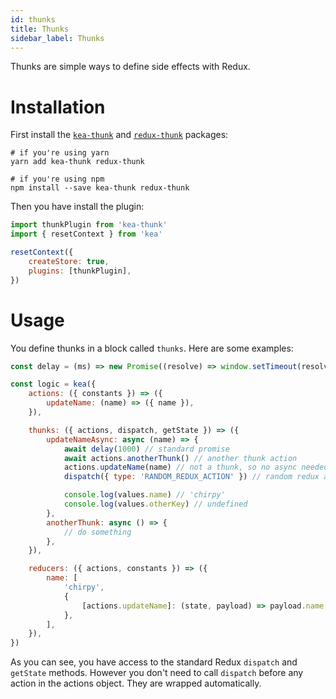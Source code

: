 ```yaml
---
id: thunks
title: Thunks
sidebar_label: Thunks
---
```


Thunks are simple ways to define side effects with Redux.

# Installation

First install the [`kea-thunk`](https://github.com/keajs/kea-thunk) and [`redux-thunk`](https://github.com/gaearon/redux-thunk) packages:

```shell
# if you're using yarn
yarn add kea-thunk redux-thunk

# if you're using npm
npm install --save kea-thunk redux-thunk
```

Then you have install the plugin:

```javascript
import thunkPlugin from 'kea-thunk'
import { resetContext } from 'kea'

resetContext({
    createStore: true,
    plugins: [thunkPlugin],
})
```

# Usage

You define thunks in a block called `thunks`. Here are some examples:

```javascript
const delay = (ms) => new Promise((resolve) => window.setTimeout(resolve, ms))

const logic = kea({
    actions: ({ constants }) => ({
        updateName: (name) => ({ name }),
    }),

    thunks: ({ actions, dispatch, getState }) => ({
        updateNameAsync: async (name) => {
            await delay(1000) // standard promise
            await actions.anotherThunk() // another thunk action
            actions.updateName(name) // not a thunk, so no async needed
            dispatch({ type: 'RANDOM_REDUX_ACTION' }) // random redux action

            console.log(values.name) // 'chirpy'
            console.log(values.otherKey) // undefined
        },
        anotherThunk: async () => {
            // do something
        },
    }),

    reducers: ({ actions, constants }) => ({
        name: [
            'chirpy',
            {
                [actions.updateName]: (state, payload) => payload.name,
            },
        ],
    }),
})
```

As you can see, you have access to the standard Redux `dispatch` and `getState` methods. However you don't need to call `dispatch` before any action in the actions object. They are wrapped automatically.
